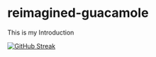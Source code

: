 # reimagined-guacamole
This is my Introduction

[![GitHub Streak](http://github-readme-streak-stats.herokuapp.com?user=DarkStarStrix&theme=dark&background=000000)](https://git.io/streak-stats)
